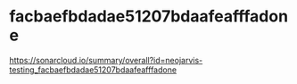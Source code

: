 # facbaefbdadae51207bdaafeafffadone
https://sonarcloud.io/summary/overall?id=neojarvis-testing_facbaefbdadae51207bdaafeafffadone
